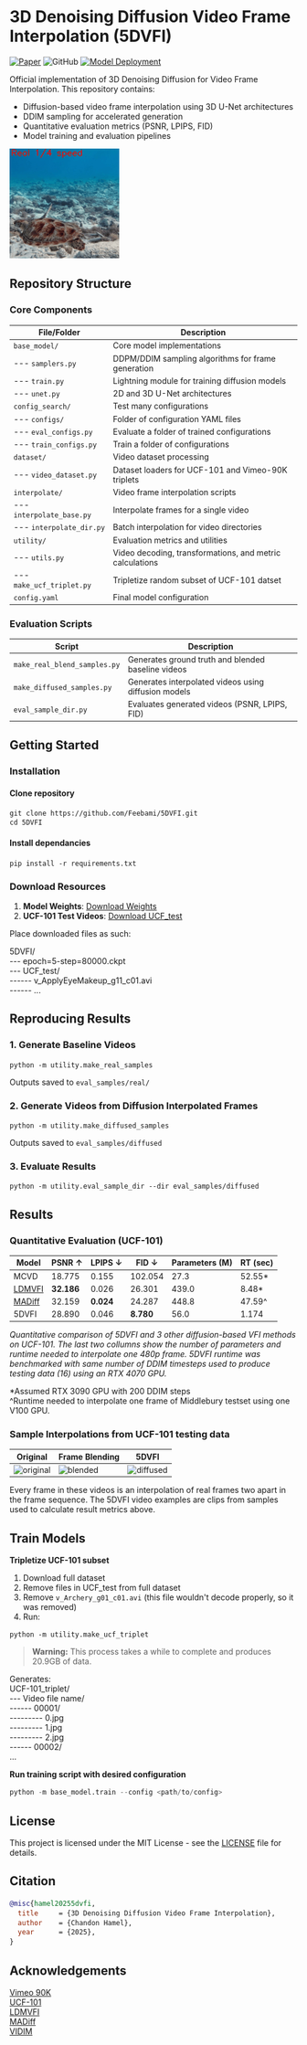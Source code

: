 # 3D Denoising Diffusion Video Frame Interpolation (5DVFI)

[![Paper](https://img.shields.io/badge/arXiv-Paper-crimson.svg)](https://arxiv.org/abs/XXXX.XXXXX)
![GitHub](https://img.shields.io/github/license/Feebami/5DVFI)
[![Model Deployment](https://img.shields.io/badge/Deployment-HuggingFace-orange.svg)](https://huggingface.co/spaces/Feebami/DiffusionVFI)

Official implementation of 3D Denoising Diffusion for Video Frame Interpolation. This repository contains:
- Diffusion-based video frame interpolation using 3D U-Net architectures
- DDIM sampling for accelerated generation
- Quantitative evaluation metrics (PSNR, LPIPS, FID)
- Model training and evaluation pipelines

![Interpolation Demo](display/interp_demo.gif)

## Repository Structure

### Core Components
| File/Folder          | Description                                                                 |
|----------------------|-----------------------------------------------------------------------------|
| `base_model/`        | Core model implementations                                                  |
| --- `samplers.py`    | DDPM/DDIM sampling algorithms for frame generation                          |
| --- `train.py`       | Lightning module for training diffusion models                              |
| --- `unet.py`        | 2D and 3D U-Net architectures                                               |
| `config_search/`           | Test many configurations                                              |
| --- `configs/`            | Folder of configuration YAML files                                        |
| --- `eval_configs.py` | Evaluate a folder of trained configurations   |
| --- `train_configs.py`    | Train a folder of configurations  |
| `dataset/`           | Video dataset processing                                                    |
| --- `video_dataset.py`| Dataset loaders for UCF-101 and Vimeo-90K triplets                         |
| `interpolate/`       | Video frame interpolation scripts                                           |
| --- `interpolate_base.py` | Interpolate frames for a single video                                  |
| --- `interpolate_dir.py`  | Batch interpolation for video directories                              |
| `utility/`           | Evaluation metrics and utilities                                            |
| --- `utils.py`       | Video decoding, transformations, and metric calculations                    |
| --- `make_ucf_triplet.py` | Tripletize random subset of UCF-101 datset                             |
| `config.yaml` | Final model configuration |

### Evaluation Scripts
| Script                     | Description                                                           |
|----------------------------|-----------------------------------------------------------------------|
| `make_real_blend_samples.py` | Generates ground truth and blended baseline videos                  |
| `make_diffused_samples.py` | Generates interpolated videos using diffusion models                  |
| `eval_sample_dir.py`       | Evaluates generated videos (PSNR, LPIPS, FID)                         |


## Getting Started

### Installation

#### Clone repository
```
git clone https://github.com/Feebami/5DVFI.git
cd 5DVFI
```

#### Install dependancies

```
pip install -r requirements.txt
```

### Download Resources

1. **Model Weights**: [Download Weights](https://drive.google.com/file/d/1BG5yZnf5ZrAcSV21NPDgIFit-44oCNmH/view?usp=drive_link)
2. **UCF-101 Test Videos**: [Download UCF_test](https://drive.google.com/file/d/1S7KFbABq_QQVX1nz_Z9nRKgt7j3IXShL/view?usp=drive_link)

Place downloaded files as such:

5DVFI/  
--- epoch=5-step=80000.ckpt  
--- UCF_test/  
------ v_ApplyEyeMakeup_g11_c01.avi  
------ ...

## Reproducing Results

### 1. Generate Baseline Videos

```
python -m utility.make_real_samples
```
Outputs saved to `eval_samples/real/`

### 2. Generate Videos from Diffusion Interpolated Frames

```
python -m utility.make_diffused_samples
```
Outputs saved to `eval_samples/diffused`

### 3. Evaluate Results

```
python -m utility.eval_sample_dir --dir eval_samples/diffused
```

## Results

### Quantitative Evaluation (UCF-101)
| Model         | PSNR ↑        | LPIPS ↓   | FID ↓     | Parameters (M)  | RT (sec)  |
|---------------|---------------|-----------|-----------|-----------------|-----------|
| MCVD          | 18.775  | 0.155     | 102.054   | 27.3            | 52.55*    |
| [LDMVFI](https://github.com/danier97/LDMVFI) | **32.186**  | 0.026     | 26.301    | 439.0           | 8.48*     |
| [MADiff](https://arxiv.org/abs/2404.13534) | 32.159  | **0.024** | 24.287    | 448.8           | 47.59^    |
| 5DVFI         | 28.890        | 0.046     | **8.780** | 56.0            | 1.174        |

*Quantitative comparison of 5DVFI and 3 other diffusion-based VFI methods on UCF-101. The last two collumns show the number of parameters and runtime needed to interpolate one 480p frame. 5DVFI runtime was benchmarked with same number of DDIM timesteps used to produce testing data (16) using an RTX 4070 GPU.*

*Assumed RTX 3090 GPU with 200 DDIM steps  
^Runtime needed to interpolate one frame of Middlebury testset using one V100 GPU.

### Sample Interpolations from UCF-101 testing data

| Original  | Frame Blending  | 5DVFI |
|-----------|-----------------|-------|
| ![original](display/original_examples.gif) | ![blended](display/blend_examples.gif) | ![diffused](display/diffused_examples.gif)  |

Every frame in these videos is an interpolation of real frames two apart in the frame sequence. The 5DVFI video examples are clips from samples used to calculate result metrics above. 

## Train Models

**Tripletize UCF-101 subset**  
1. Download full dataset
2. Remove files in UCF_test from full dataset 
3. Remove `v_Archery_g01_c01.avi` (this file wouldn't decode properly, so it was removed)
4. Run:
```
python -m utility.make_ucf_triplet
```
> **Warning:** This process takes a while to complete and produces 20.9GB of data.  

Generates:  
UCF-101_triplet/  
--- Video file name/  
------ 00001/  
--------- 0.jpg  
--------- 1.jpg  
--------- 2.jpg  
------ 00002/  
...

**Run training script with desired configuration**
```python
python -m base_model.train --config <path/to/config>
```

## License
This project is licensed under the MIT License - see the [LICENSE](LICENSE) file for details.

## Citation

```bibtex
@misc{hamel20255dvfi,
  title     = {3D Denoising Diffusion Video Frame Interpolation},
  author    = {Chandon Hamel},
  year      = {2025},
}
```

## Acknowledgements

[Vimeo 90K](http://toflow.csail.mit.edu/)  
[UCF-101](https://www.crcv.ucf.edu/data/UCF101.php)  
[LDMVFI](https://github.com/danier97/LDMVFI)  
[MADiff](https://arxiv.org/abs/2404.13534)  
[VIDIM](https://vidim-interpolation.github.io/)  